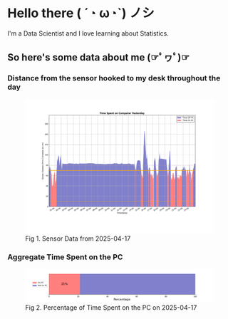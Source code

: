 
# Hello there ( ´◔ ω◔`) ノシ

I'm a Data Scientist and I love learning about Statistics.

## So here's some data about me (☞ﾟヮﾟ)☞


### Distance from the sensor hooked to my desk throughout the day
<figure>
  <picture>
    <source media="(prefers-color-scheme: dark)" srcset="Pi/readme/graphs/lineplot/dark-plot-2025-04-17.png">
    <source media="(prefers-color-scheme: light)" srcset="Pi/readme/graphs/lineplot/light-plot-2025-04-17.png">
    <img alt="Shows a black logo in light color mode and a white one in dark color mode." src="Pi/readme/graphs/lineplot/light-plot-2025-04-17.png">
  </picture>
  <figcaption>Fig 1. Sensor Data from 2025-04-17</figcaption>
</figure>



### Aggregate Time Spent on the PC
<figure>
  <picture>
    <source media="(prefers-color-scheme: dark)" srcset="Pi/readme/graphs/barplot/dark-plot-2025-04-17.png">
    <source media="(prefers-color-scheme: light)" srcset="Pi/readme/graphs/barplot/light-plot-2025-04-17.png">
    <img alt="Shows a black logo in light color mode and a white one in dark color mode." src="Pi/readme/graphs/barplot/light-plot-2025-04-17.png">
  </picture>
  <figcaption>Fig 2. Percentage of Time Spent on the PC on 2025-04-17</figcaption>
</figure>
